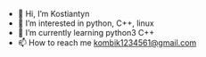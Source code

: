 - 👋 Hi, I’m Kostiantyn
- 👀 I’m interested in python, C++, linux
- 🌱 I’m currently learning python3 C++ 
- 📫 How to reach me kombik1234561@gmail.com
